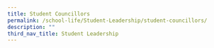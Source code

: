 ```yaml
---
title: Student Councillors
permalink: /school-life/Student-Leadership/student-councillors/
description: ""
third_nav_title: Student Leadership
---
```

